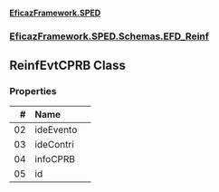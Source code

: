 #### [EficazFramework.SPED](EficazFrameworkSPED.md 'EficazFramework SPED')
### [EficazFramework.SPED.Schemas.EFD_Reinf](EficazFramework.SPED.Schemas.EFD_Reinf.md 'EficazFramework.SPED.Schemas.EFD_Reinf')

## ReinfEvtCPRB Class
### Properties

| # | Name | |
| ---: | :--- | :--- |
| 02 | ideEvento |  |
| 03 | ideContri |  |
| 04 | infoCPRB |  |
| 05 | id |  |
